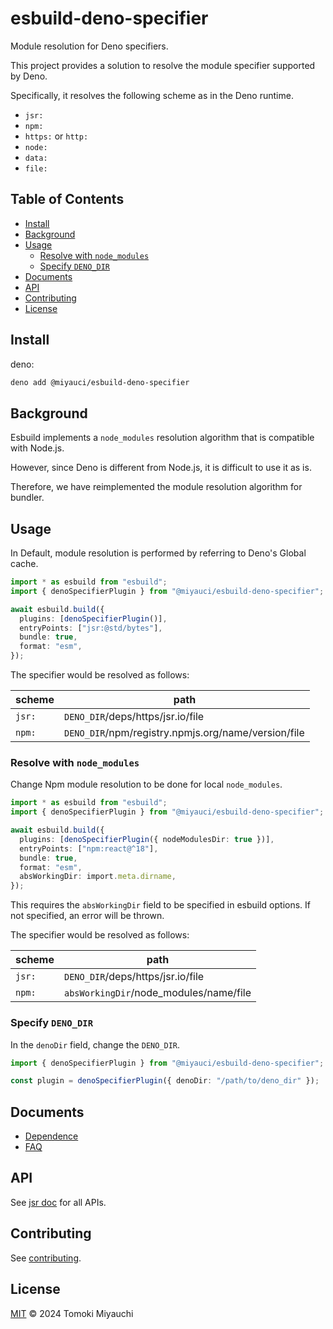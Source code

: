 # esbuild-deno-specifier

Module resolution for Deno specifiers.

This project provides a solution to resolve the module specifier supported by
Deno.

Specifically, it resolves the following scheme as in the Deno runtime.

- `jsr:`
- `npm:`
- `https:` or `http:`
- `node:`
- `data:`
- `file:`

## Table of Contents <!-- omit in toc -->

- [Install](#install)
- [Background](#background)
- [Usage](#usage)
  - [Resolve with `node_modules`](#resolve-with-node_modules)
  - [Specify `DENO_DIR`](#specify-deno_dir)
- [Documents](#documents)
- [API](#api)
- [Contributing](#contributing)
- [License](#license)

## Install

deno:

```bash
deno add @miyauci/esbuild-deno-specifier
```

## Background

Esbuild implements a `node_modules` resolution algorithm that is compatible with
Node.js.

However, since Deno is different from Node.js, it is difficult to use it as is.

Therefore, we have reimplemented the module resolution algorithm for bundler.

## Usage

In Default, module resolution is performed by referring to Deno's Global cache.

```ts
import * as esbuild from "esbuild";
import { denoSpecifierPlugin } from "@miyauci/esbuild-deno-specifier";

await esbuild.build({
  plugins: [denoSpecifierPlugin()],
  entryPoints: ["jsr:@std/bytes"],
  bundle: true,
  format: "esm",
});
```

The specifier would be resolved as follows:

| scheme | path                                                |
| ------ | --------------------------------------------------- |
| `jsr:` | `DENO_DIR`/deps/https/jsr.io/file                   |
| `npm:` | `DENO_DIR`/npm/registry.npmjs.org/name/version/file |

### Resolve with `node_modules`

Change Npm module resolution to be done for local `node_modules`.

```ts
import * as esbuild from "esbuild";
import { denoSpecifierPlugin } from "@miyauci/esbuild-deno-specifier";

await esbuild.build({
  plugins: [denoSpecifierPlugin({ nodeModulesDir: true })],
  entryPoints: ["npm:react@^18"],
  bundle: true,
  format: "esm",
  absWorkingDir: import.meta.dirname,
});
```

This requires the `absWorkingDir` field to be specified in esbuild options. If
not specified, an error will be thrown.

The specifier would be resolved as follows:

| scheme | path                                   |
| ------ | -------------------------------------- |
| `jsr:` | `DENO_DIR`/deps/https/jsr.io/file      |
| `npm:` | `absWorkingDir`/node_modules/name/file |

### Specify `DENO_DIR`

In the `denoDir` field, change the `DENO_DIR`.

```ts
import { denoSpecifierPlugin } from "@miyauci/esbuild-deno-specifier";

const plugin = denoSpecifierPlugin({ denoDir: "/path/to/deno_dir" });
```

## Documents

- [Dependence](./docs/dependence.md)
- [FAQ](./docs/faq.md)

## API

See [jsr doc](https://jsr.io/@miyauci/esbuild-deno-specifier) for all APIs.

## Contributing

See [contributing](CONTRIBUTING.md).

## License

[MIT](LICENSE) © 2024 Tomoki Miyauchi
